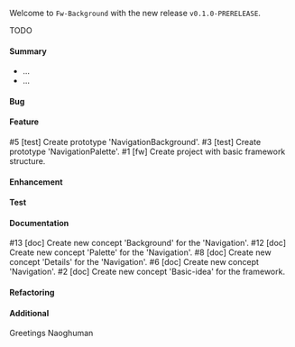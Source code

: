 Welcome to `Fw-Background` with the new release `v0.1.0-PRERELEASE`.

TODO



#### Summary
* ...
* ...



#### Bug



#### Feature
#5 [test] Create prototype 'NavigationBackground'.
#3 [test] Create prototype 'NavigationPalette'.
#1 [fw] Create project with basic framework structure.



#### Enhancement



#### Test



#### Documentation
#13 [doc] Create new concept 'Background' for the 'Navigation'.
#12 [doc] Create new concept 'Palette' for the 'Navigation'.
#8 [doc] Create new concept 'Details' for the 'Navigation'.
#6 [doc] Create new concept 'Navigation'.
#2 [doc] Create new concept 'Basic-idea' for the framework.



#### Refactoring



#### Additional



Greetings
Naoghuman



[//]: # (Images)



[//]: # (Links)
[JavaFX]:http://docs.oracle.com/javase/8/javase-clienttechnologies.htm
[Maven]:http://maven.apache.org/



[//]: # (Issues which will be integrated in this release)
